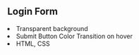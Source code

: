 <h2>Login Form</h2>
  <li>Transparent background</li>
  <li>Submit Button Color Transition on hover</li>
  <li>HTML, CSS</li>
